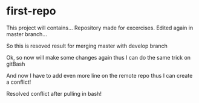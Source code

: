 # first-repo
This project will contains...
Repository made for excercises.
Edited again in master branch...


So this is resoved result for merging master with develop branch

Ok, so now will make
some changes again
thus I can do the same
trick on gitBash


And now I have to add even more line on the remote
repo thus I can create
a conflict!


Resolved conflict after pulling in bash!
